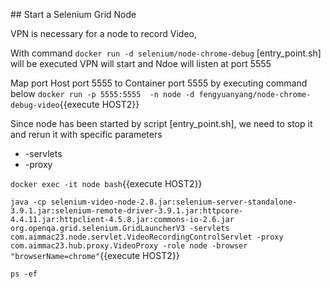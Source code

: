 ## Start a Selenium Grid Node

VPN is necessary for a node to record Video, 

With command
`docker run -d selenium/node-chrome-debug`
[entry_point.sh] will be executed
VPN will start and Ndoe will listen at port 5555

Map port Host port 5555 to Container port 5555 by executing command below
`docker run -p 5555:5555  -n node -d fengyuanyang/node-chrome-debug-video`{{execute HOST2}}

Since node has been started by script [entry_point.sh], we need to stop it and rerun it with specific parameters
* -servlets
* -proxy

`docker exec -it node bash`{{execute HOST2}}

`java -cp selenium-video-node-2.8.jar:selenium-server-standalone-3.9.1.jar:selenium-remote-driver-3.9.1.jar:httpcore-4.4.11.jar:httpclient-4.5.8.jar:commons-io-2.6.jar org.openqa.grid.selenium.GridLauncherV3 -servlets com.aimmac23.node.servlet.VideoRecordingControlServlet -proxy com.aimmac23.hub.proxy.VideoProxy -role node -browser "browserName=chrome"`{{execute HOST2}}


`ps -ef`
